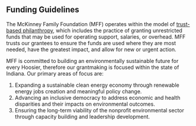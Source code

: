 ## Funding Guidelines

The McKinney Family Foundation (MFF) operates within the model of [trust-based philanthropy](https://www.trustbasedphilanthropy.org/), which includes the practice of granting unrestricted funds that may be used for operating support, salaries, or overhead. MFF trusts our grantees to ensure the funds are used where they are most needed, have the greatest impact, and allow for new or urgent action.

MFF is committed to building an environmentally sustainable future for every Hoosier, therefore our grantmaking is focused within the state of Indiana. Our primary areas of focus are:

1. Expanding a sustainable clean energy economy through renewable energy jobs creation and meaningful policy change.
2. Advancing an inclusive democracy to address economic and health disparities and their impacts on environmental outcomes. 
3. Ensuring the long-term viability of the nonprofit environmental sector through capacity building and leadership development.
